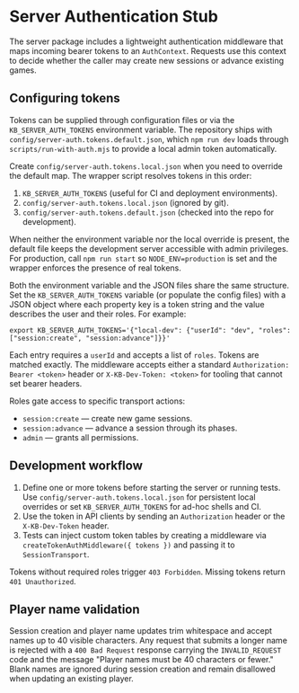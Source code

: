 # Server Authentication Stub

The server package includes a lightweight authentication middleware that maps
incoming bearer tokens to an `AuthContext`. Requests use this context to decide
whether the caller may create new sessions or advance existing games.

## Configuring tokens

Tokens can be supplied through configuration files or via the
`KB_SERVER_AUTH_TOKENS` environment variable. The repository ships with
`config/server-auth.tokens.default.json`, which `npm run dev` loads through
`scripts/run-with-auth.mjs` to provide a local admin token automatically.

Create `config/server-auth.tokens.local.json` when you need to override the
default map. The wrapper script resolves tokens in this order:

1. `KB_SERVER_AUTH_TOKENS` (useful for CI and deployment environments).
2. `config/server-auth.tokens.local.json` (ignored by git).
3. `config/server-auth.tokens.default.json` (checked into the repo for
   development).

When neither the environment variable nor the local override is present, the
default file keeps the development server accessible with admin privileges. For
production, call `npm run start` so `NODE_ENV=production` is set and the wrapper
enforces the presence of real tokens.

Both the environment variable and the JSON files share the same structure. Set
the `KB_SERVER_AUTH_TOKENS` variable (or populate the config files) with a JSON
object where each property key is a token string and the value describes the
user and their roles. For example:

```
export KB_SERVER_AUTH_TOKENS='{"local-dev": {"userId": "dev", "roles": ["session:create", "session:advance"]}}'
```

Each entry requires a `userId` and accepts a list of `roles`. Tokens are matched
exactly. The middleware accepts either a standard `Authorization: Bearer <token>`
header or `X-KB-Dev-Token: <token>` for tooling that cannot set bearer headers.

Roles gate access to specific transport actions:

- `session:create` — create new game sessions.
- `session:advance` — advance a session through its phases.
- `admin` — grants all permissions.

## Development workflow

1. Define one or more tokens before starting the server or running tests. Use
   `config/server-auth.tokens.local.json` for persistent local overrides or set
   `KB_SERVER_AUTH_TOKENS` for ad-hoc shells and CI.
2. Use the token in API clients by sending an `Authorization` header or the
   `X-KB-Dev-Token` header.
3. Tests can inject custom token tables by creating a middleware via
   `createTokenAuthMiddleware({ tokens })` and passing it to `SessionTransport`.

Tokens without required roles trigger `403 Forbidden`. Missing tokens return
`401 Unauthorized`.

## Player name validation

Session creation and player name updates trim whitespace and accept names up to
40 visible characters. Any request that submits a longer name is rejected with a
`400 Bad Request` response carrying the `INVALID_REQUEST` code and the message
"Player names must be 40 characters or fewer." Blank names are ignored during
session creation and remain disallowed when updating an existing player.
